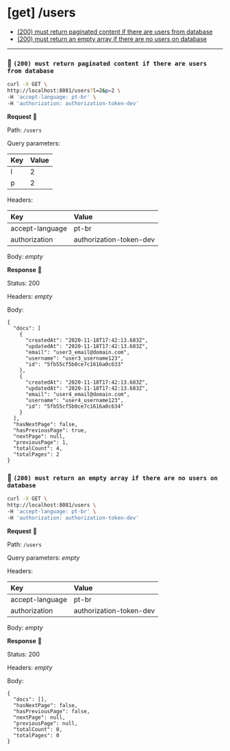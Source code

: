 # [get] /users

* [(200) must return paginated content if there are users from database](#425b501c40)
* [(200) must return an empty array if there are no users on database](#fa7384a410)

---

### :chicken: `(200) must return paginated content if there are users from database` <a name="425b501c40"></a>

```sh
curl -X GET \
http://localhost:8081/users?l=2&p=2 \
-H 'accept-language: pt-br' \
-H 'authorization: authorization-token-dev'
```

**Request** :egg:

Path: `/users`

Query parameters:

| Key | Value |
| :--- | :--- |
| l | 2 |
| p | 2 |

Headers:

| Key | Value |
| :--- | :--- |
| accept-language | pt-br |
| authorization | authorization-token-dev |

Body: _empty_

**Response** :hatching_chick:

Status: 200

Headers: _empty_

Body:

```
{
  "docs": [
    {
      "createdAt": "2020-11-18T17:42:13.683Z",
      "updatedAt": "2020-11-18T17:42:13.683Z",
      "email": "user3_email@domain.com",
      "username": "user3_username123",
      "id": "5fb55cf5b0ce7c1616a0c633"
    },
    {
      "createdAt": "2020-11-18T17:42:13.683Z",
      "updatedAt": "2020-11-18T17:42:13.683Z",
      "email": "user4_email@domain.com",
      "username": "user4_username123",
      "id": "5fb55cf5b0ce7c1616a0c634"
    }
  ],
  "hasNextPage": false,
  "hasPreviousPage": true,
  "nextPage": null,
  "previousPage": 1,
  "totalCount": 4,
  "totalPages": 2
}
```

### :chicken: `(200) must return an empty array if there are no users on database` <a name="fa7384a410"></a>

```sh
curl -X GET \
http://localhost:8081/users \
-H 'accept-language: pt-br' \
-H 'authorization: authorization-token-dev'
```

**Request** :egg:

Path: `/users`

Query parameters: _empty_

Headers:

| Key | Value |
| :--- | :--- |
| accept-language | pt-br |
| authorization | authorization-token-dev |

Body: _empty_

**Response** :hatching_chick:

Status: 200

Headers: _empty_

Body:

```
{
  "docs": [],
  "hasNextPage": false,
  "hasPreviousPage": false,
  "nextPage": null,
  "previousPage": null,
  "totalCount": 0,
  "totalPages": 0
}
```
